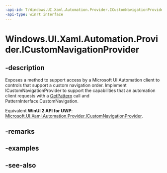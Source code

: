 ```yaml
---
-api-id: T:Windows.UI.Xaml.Automation.Provider.ICustomNavigationProvider
-api-type: winrt interface
---
```


<!-- Interface syntax.
public interface ICustomNavigationProvider : 
-->

# Windows.UI.Xaml.Automation.Provider.ICustomNavigationProvider

## -description
Exposes a method to support access by a Microsoft UI Automation client to controls that support a custom navigation order. Implement ICustomNavigationProvider to support the capabilities that an automation client requests with a [GetPattern](../windows.ui.xaml.automation.peers/automationpeer_getpattern_2046576749.md) call and PatternInterface.CustomNavigation.

Equivalent **WinUI 2 API for UWP**: [Microsoft.UI.Xaml.Automation.Provider.ICustomNavigationProvider](/windows/winui/api/microsoft.ui.xaml.automation.provider.icustomnavigationprovider).

## -remarks

## -examples

## -see-also
